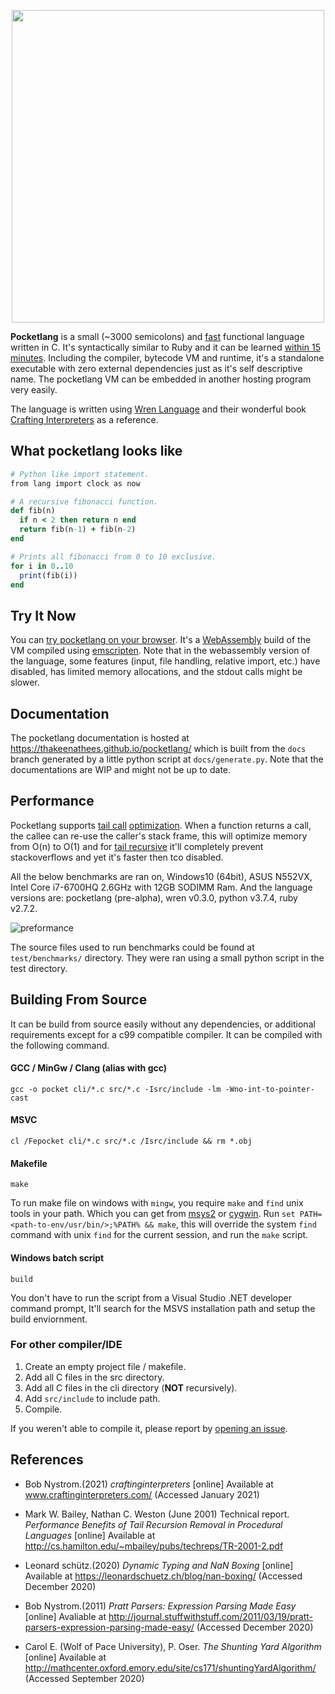 
<p align="center" >
<img src="https://user-images.githubusercontent.com/41085900/117528974-88fa8d00-aff2-11eb-8001-183c14786362.png" width="500" >
</p>

**Pocketlang** is a small (~3000 semicolons) and [fast](https://github.com/ThakeeNathees/pocketlang#performance)
functional language written in C. It's syntactically similar to Ruby and it can
be learned [within 15 minutes](https://thakeenathees.github.io/pocketlang/getting-started-learn-in-15-minutes.html).
Including the compiler, bytecode VM and runtime, it's a standalone executable
with zero external dependencies just as it's self descriptive name. The pocketlang
VM can be embedded in another hosting program very easily.

The language is written using [Wren Language](https://wren.io/) and their
wonderful book [Crafting Interpreters](http://www.craftinginterpreters.com/) as
a reference.

## What pocketlang looks like

```ruby
# Python like import statement.
from lang import clock as now

# A recursive fibonacci function.
def fib(n)
  if n < 2 then return n end
  return fib(n-1) + fib(n-2)
end

# Prints all fibonacci from 0 to 10 exclusive.
for i in 0..10
  print(fib(i))
end
```

## Try It Now

You can [try pocketlang on your browser](https://thakeenathees.github.io/pocketlang/getting-started-try-it-now.html).
It's a [WebAssembly](https://webassembly.org/) build of the VM compiled using [emscripten](https://emscripten.org/).
Note that in the webassembly version of the language, some features (input, file handling, relative import, etc.)
have disabled, has limited memory allocations, and the stdout calls might be slower.

## Documentation

The pocketlang documentation is hosted at https://thakeenathees.github.io/pocketlang/ which
is built from the `docs` branch generated by a little python script at `docs/generate.py`.
Note that the documentations are WIP and might not be up to date.

## Performance

Pocketlang supports [tail call](https://en.wikipedia.org/wiki/Tail_call) [optimization](https://wiki.c2.com/?TailCallOptimization).
When a function returns a call, the callee can re-use the caller's stack frame, this will optimize memory from O(n) to O(1)
and for [tail recursive](https://www.youtube.com/watch?v=-PX0BV9hGZY) it'll completely prevent stackoverflows and yet it's faster
then tco disabled.

All the below benchmarks are ran on, Windows10 (64bit), ASUS N552VX, Intel Core i7-6700HQ 2.6GHz
with 12GB SODIMM Ram. And the language versions are: pocketlang (pre-alpha), wren v0.3.0,
python v3.7.4, ruby v2.7.2.

![preformance](https://user-images.githubusercontent.com/41085900/120123257-6f043280-c1cb-11eb-8c20-a42153268a0f.png)

The source files used to run benchmarks could be found at `test/benchmarks/`
directory. They were ran using a small python script in the test directory.

## Building From Source

It can be build from source easily without any dependencies, or additional requirements
except for a c99 compatible compiler. It can be compiled with the following command.

#### GCC / MinGw / Clang (alias with gcc)
```
gcc -o pocket cli/*.c src/*.c -Isrc/include -lm -Wno-int-to-pointer-cast
```

#### MSVC
```
cl /Fepocket cli/*.c src/*.c /Isrc/include && rm *.obj
```

#### Makefile
```
make
```
To run make file on windows with `mingw`, you require `make` and `find` unix tools in your path.
Which you can get from [msys2](https://www.msys2.org/) or [cygwin](https://www.cygwin.com/). Run
`set PATH=<path-to-env/usr/bin/>;%PATH% && make`, this will override the system `find` command with
unix `find` for the current session, and run the `make` script.

#### Windows batch script
```
build
```
You don't have to run the script from a Visual Studio .NET developer command prompt, It'll search
for the MSVS installation path and setup the build enviornment.

### For other compiler/IDE

1. Create an empty project file / makefile.
2. Add all C files in the src directory.
3. Add all C files in the cli directory (**NOT** recursively).
4. Add `src/include` to include path.
5. Compile.

If you weren't able to compile it, please report by [opening an issue](https://github.com/ThakeeNathees/pocketlang/issues/new).


## References
- Bob Nystrom.(2021) *craftinginterpreters* [online] Available at www.craftinginterpreters.com/ (Accessed January 2021)

- Mark W. Bailey, Nathan C. Weston (June 2001) Technical report. *Performance Benefits of Tail Recursion Removal in
Procedural Languages* [online] Available at http://cs.hamilton.edu/~mbailey/pubs/techreps/TR-2001-2.pdf

- Leonard schütz.(2020) *Dynamic Typing and NaN Boxing* [online] Available at https://leonardschuetz.ch/blog/nan-boxing/ (Accessed December 2020)

- Bob Nystrom.(2011) *Pratt Parsers: Expression Parsing Made Easy* [online] Avaliable at http://journal.stuffwithstuff.com/2011/03/19/pratt-parsers-expression-parsing-made-easy/ (Accessed December 2020)

- Carol E. (Wolf of Pace University), P. Oser. *The Shunting Yard Algorithm* [online] Available at http://mathcenter.oxford.emory.edu/site/cs171/shuntingYardAlgorithm/ (Accessed September 2020)
